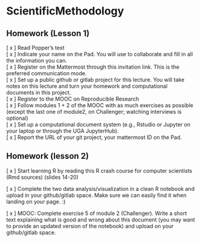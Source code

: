 # ScientificMethodology

## Homework (Lesson 1)

[ x ] Read Popper’s text   
[ x ] Indicate your name on the Pad. You will use to collaborate and fill in all the information you can.  
[ x ] Register on the Mattermost through this invitation link. This is the preferred communication mode.  
[ x ] Set up a public github or gitlab project for this lecture. You will take notes on this lecture and turn your homework and computational documents in this project.  
[ x ] Register to the MOOC on Reproducible Research  
[ x ] Follow modules 1 + 2 of the MOOC with as much exercises as possible (except the last one of module2, on Challenger; watching interviews is optional)  
[ x ] Set up a computational document system (e.g., Rstudio or Jupyter on your laptop or through the UGA JupyterHub).  
[ x ] Report the URL of your git project, your mattermost ID on the Pad.  

## Homework (lesson 2)

[ x ] Start learning R by reading this R crash course for computer scientists (Rmd sources) (slides 14-20)

[ x ] Complete the two data analysis/visualization in a clean R notebook and upload in your github/gitlab space. Make sure we can easily find it when landing on your page. :)

[ x ] MOOC: Complete exercise 5 of module 2 (Challenger). Write a short text explaining what is good and wrong about this document (you may want to provide an updated version of the notebook) and upload on your github/gitlab space.